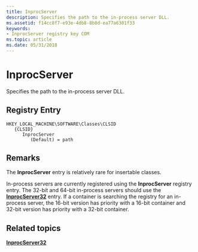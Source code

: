 ```yaml
---
title: InprocServer
description: Specifies the path to the in-process server DLL.
ms.assetid: f14cc8f7-e93e-4db8-8b0d-ea77a6301f33
keywords:
- InprocServer registry key COM
ms.topic: article
ms.date: 05/31/2018
---
```


# InprocServer

Specifies the path to the in-process server DLL.

## Registry Entry

```
HKEY_LOCAL_MACHINE\SOFTWARE\Classes\CLSID
   {CLSID}
      InprocServer
         (Default) = path
```

## Remarks

The **InprocServer** entry is relatively rare for insertable classes.

In-process servers are currently registered using the **InprocServer** registry entry. The 32-bit and 64-bit in-process servers should use the [**InprocServer32**](inprocserver32.md) entry. If a container is searching the registry for an in-process server, the 16-bit version has priority with a 16-bit container and 32-bit version has priority with a 32-bit container.

## Related topics

<dl> <dt>

[**InprocServer32**](inprocserver32.md)
</dt> </dl>

 

 




